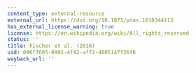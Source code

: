 ```yaml
---
content_type: external-resource
external_url: https://doi.org/10.1073/pnas.1610344113
has_external_license_warning: true
license: https://en.wikipedia.org/wiki/All_rights_reserved
status: ''
title: Fischer et al. (2016)
uid: 096f7605-0991-4f42-aff2-4805147f26f6
wayback_url: ''
---
```

